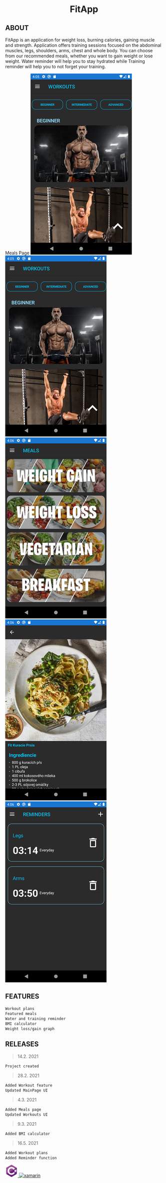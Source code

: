 <h1 align = "center"> FitApp </h1>

## ABOUT
FitApp is an application for weight loss, burning calories, gaining muscle and strength. Application offers training sessions focused on the abdominal muscles, legs, shoulders, arms, chest and whole body. You can choose from our recommended meals, whether you want to gain weight or lose weight. Water reminder will help you to stay hydrated while Training reminder will help you to not forget your training.

Meals Page
![Workouts](https://github.com/MilanOzaniak/FitApp/blob/master/FitApp/FitApp.Android/Resources/Images/WorkoutPage.png)
![Workout Plans](https://github.com/MilanOzaniak/FitApp/blob/master/FitApp/FitApp.Android/Resources/Images/WorkoutPage.png)
![Meals](https://github.com/MilanOzaniak/FitApp/blob/master/FitApp/FitApp.Android/Resources/Images/MealsPage.png)
![Recipe](https://github.com/MilanOzaniak/FitApp/blob/master/FitApp/FitApp.Android/Resources/Images/RecipePage.png)
![Reminders](https://github.com/MilanOzaniak/FitApp/blob/master/FitApp/FitApp.Android/Resources/Images/RemindersPage.png)

## FEATURES
```
Workout plans
Featured meals
Water and training reminder
BMI calculator
Weight loss/gain graph
```
## RELEASES
> 14.2. 2021
```
Project created
```
>28.2. 2021
```
Added Workout feature
Updated MainPage UI
```
>4.3. 2021
```
Added Meals page
Updated Workouts UI
```
>9.3. 2021
```
Added BMI calculator
```
>16.5. 2021
```
Added Workout plans
Added Reminder function
```











 <a href="https://www.w3schools.com/cs/" target="_blank"> <img src="https://raw.githubusercontent.com/devicons/devicon/master/icons/csharp/csharp-original.svg" alt="csharp" width="40" height="40"/> </a> <a href="https://www.w3schools.com/css/" target="_blank"> <a href="https://dotnet.microsoft.com/apps/xamarin" target="_blank"> <img src="https://raw.githubusercontent.com/detain/svg-logos/780f25886640cef088af994181646db2f6b1a3f8/svg/xamarin.svg" alt="xamarin" width="40" height="40"/>
